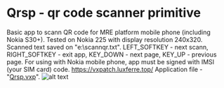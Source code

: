 # Qrsp - qr code scanner primitive
Basic app to scann QR code for MRE platform mobile phone (including Nokia S30+). Tested on Nokia 225 with display resolution 240x320.
Scanned text saved on "e:\scannqr.txt". LEFT_SOFTKEY - next scann, RIGHT_SOFTKEY - exit app, KEY_DOWN - next page, KEY_UP - previous page. For using with Nokia mobile phone, app must be signed with IMSI (your SIM card) code.
https://vxpatch.luxferre.top/
Application file - "[Qrsp.vxp](https://github.com/RDZDX/qrsp/blob/main/Qrsp.vxp?raw=true)".
![alt text](https://rdzdx.github.io/qrgp/picture1.jpg)
